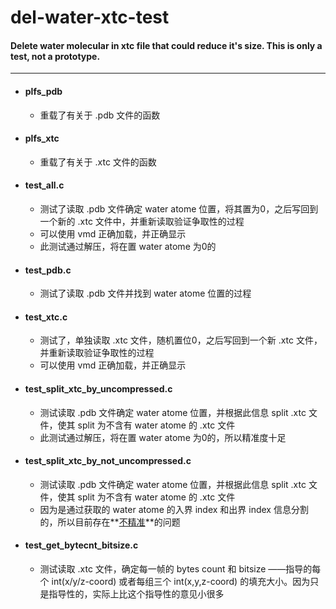 # del-water-xtc-test

#### Delete water molecular in xtc file that could reduce it's size. This is only a test, not a prototype.

---



- #### plfs_pdb

  - 重载了有关于 .pdb 文件的函数




- #### plfs_xtc

  - 重载了有关于 .xtc 文件的函数




- #### test_all.c

  - 测试了读取 .pdb 文件确定 water atome 位置，将其置为0，之后写回到一个新的 .xtc 文件中，并重新读取验证争取性的过程
  - 可以使用 vmd 正确加载，并正确显示
  - 此测试通过解压，将在置 water atome 为0的




- #### test_pdb.c

  - 测试了读取 .pdb 文件并找到 water atome 位置的过程




- #### test_xtc.c

  - 测试了，单独读取 .xtc 文件，随机置位0，之后写回到一个新 .xtc 文件，并重新读取验证争取性的过程
  - 可以使用 vmd 正确加载，并正确显示




- #### test_split_xtc_by_uncompressed.c

  - 测试读取 .pdb 文件确定 water atome 位置，并根据此信息 split .xtc 文件，使其 split 为不含有 water atome 的 .xtc 文件
  - 此测试通过解压，将在置 water atome 为0的，所以精准度十足   




- #### test_split_xtc_by_not_uncompressed.c

  - 测试读取 .pdb 文件确定 water atome 位置，并根据此信息 split .xtc 文件，使其 split 为不含有 water atome 的 .xtc 文件
  - 因为是通过获取的 water atome 的入界 index 和出界 index 信息分割的，所以目前存在**<u>不精准</u>**的问题




- #### test_get_bytecnt_bitsize.c

  - 测试读取 .xtc 文件，确定每一帧的 bytes count 和 bitsize ——指导的每个 int(x/y/z-coord) 或者每组三个 int(x,y,z-coord) 的填充大小。因为只是指导性的，实际上比这个指导性的意见小很多


